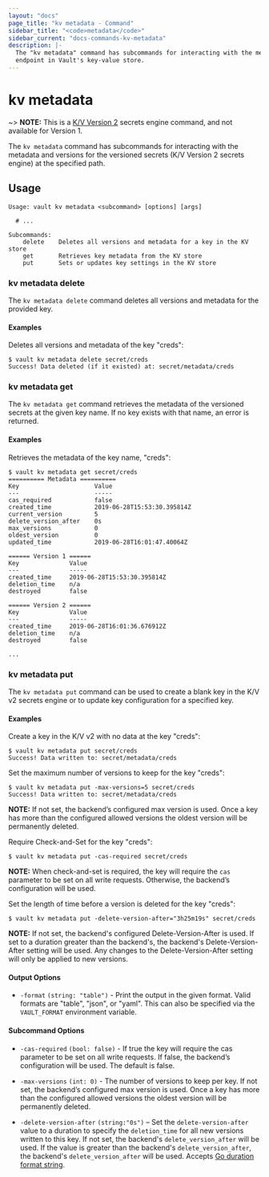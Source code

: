 ```yaml
---
layout: "docs"
page_title: "kv metadata - Command"
sidebar_title: "<code>metadata</code>"
sidebar_current: "docs-commands-kv-metadata"
description: |-
  The "kv metadata" command has subcommands for interacting with the metadata
  endpoint in Vault's key-value store.
---
```


# kv metadata

~> **NOTE:** This is a [K/V Version 2](/docs/secrets/kv/kv-v2.html) secrets
engine command, and not available for Version 1.


The `kv metadata` command has subcommands for interacting with the metadata and
versions for the versioned secrets (K/V Version 2 secrets engine) at the
specified path.


## Usage

```text
Usage: vault kv metadata <subcommand> [options] [args]

  # ...

Subcommands:
    delete    Deletes all versions and metadata for a key in the KV store
    get       Retrieves key metadata from the KV store
    put       Sets or updates key settings in the KV store
```

### kv metadata delete

The `kv metadata delete` command deletes all versions and metadata for the
provided key.

#### Examples

Deletes all versions and metadata of the key "creds":

```text
$ vault kv metadata delete secret/creds
Success! Data deleted (if it existed) at: secret/metadata/creds
```


### kv metadata get

The `kv metadata get` command retrieves the metadata of the versioned secrets at
the given key name. If no key exists with that name, an error is returned.

#### Examples

Retrieves the metadata of the key name, "creds":

```text
$ vault kv metadata get secret/creds
========== Metadata ==========
Key                     Value
---                     -----
cas_required            false
created_time            2019-06-28T15:53:30.395814Z
current_version         5
delete_version_after    0s
max_versions            0
oldest_version          0
updated_time            2019-06-28T16:01:47.40064Z

====== Version 1 ======
Key              Value
---              -----
created_time     2019-06-28T15:53:30.395814Z
deletion_time    n/a
destroyed        false

====== Version 2 ======
Key              Value
---              -----
created_time     2019-06-28T16:01:36.676912Z
deletion_time    n/a
destroyed        false

...
```


### kv metadata put

The `kv metadata put` command can be used to create a blank key in the K/V v2
secrets engine or to update key configuration for a specified key.


#### Examples

Create a key in the K/V v2 with no data at the key "creds":

```text
$ vault kv metadata put secret/creds
Success! Data written to: secret/metadata/creds
```

Set the maximum number of versions to keep for the key "creds":

```text
$ vault kv metadata put -max-versions=5 secret/creds
Success! Data written to: secret/metadata/creds
```

**NOTE:** If not set, the backend’s configured max version is used. Once a key
has more than the configured allowed versions the oldest version will be
permanently deleted.


Require Check-and-Set for the key "creds":

```text
$ vault kv metadata put -cas-required secret/creds
```

**NOTE:** When check-and-set is required, the key will require the `cas`
parameter to be set on all write requests. Otherwise, the backend’s
configuration will be used.

Set the length of time before a version is deleted for the key "creds":

```text
$ vault kv metadata put -delete-version-after="3h25m19s" secret/creds
```

**NOTE:** If not set, the backend's configured Delete-Version-After is used. If
set to a duration greater than the backend's, the backend's Delete-Version-After
setting will be used. Any changes to the Delete-Version-After setting will only
be applied to new versions.

#### Output Options

- `-format` `(string: "table")` - Print the output in the given format. Valid
  formats are "table", "json", or "yaml". This can also be specified via the
  `VAULT_FORMAT` environment variable.

#### Subcommand Options

- `-cas-required` `(bool: false)` - If true the key will require the cas
 parameter to be set on all write requests. If false, the backend’s
 configuration will be used. The default is false.

- `-max-versions` `(int: 0)` - The number of versions to keep per key. If not
 set, the backend’s configured max version is used. Once a key has more than the
 configured allowed versions the oldest version will be permanently deleted.

- `-delete-version-after` `(string:"0s")` – Set the `delete-version-after` value
  to a duration to specify the `deletion_time` for all new versions written to
  this key. If not set, the backend's `delete_version_after` will be used. If
  the value is greater than the backend's `delete_version_after`, the backend's
  `delete_version_after` will be used. Accepts [Go duration format
  string][duration-godoc].

[duration-godoc]: https://golang.org/pkg/time/#ParseDuration
